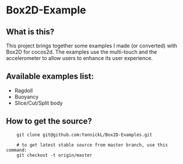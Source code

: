 Box2D-Example
=====================

What is this?
-------------

This project brings together some examples I made (or converted) ​​with Box2D for cocos2d. 
The examples use the multi-touch and the accelerometer to allow users to enhance its user experience.

Available examples list:
--------------
* Ragdoll
* Buoyancy
* Slice/Cut/Split body

How to get the source?
----------------
```
    git clone git@github.com:YannickL/Box2D-Examples.git

    # to get latest stable source from master branch, use this command:
    git checkout -t origin/master
```
